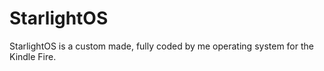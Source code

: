 # StarlightOS
 StarlightOS is a custom made, fully coded by me operating system for the Kindle Fire.
